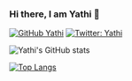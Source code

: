 ### Hi there, I am Yathi 👋

[![GitHub Yathi](https://img.shields.io/github/followers/Yathi?style=social)](https://github.com/Yathi)
[![Twitter: Yathi](https://img.shields.io/twitter/follow/ihtay?style=social)](https://twitter.com/ihtay)

![Yathi's GitHub stats](https://github-readme-stats-six-gamma-15.vercel.app/api?username=yathi&count_private=true&show_icons=true&theme=gruvbox)

[![Top Langs](https://github-readme-stats-six-gamma-15.vercel.app/api/top-langs/?username=yathi&layout=compact&hide=html)](https://github.com/anuraghazra/github-readme-stats)




<!--
**Yathi/Yathi** is a ✨ _special_ ✨ repository because its `README.md` (this file) appears on your GitHub profile.

Here are some ideas to get you started:

- 🔭 I’m currently working on ...
- 🌱 I’m currently learning ...
- 👯 I’m looking to collaborate on ...
- 🤔 I’m looking for help with ...
- 💬 Ask me about ...
- 📫 How to reach me: ...
- 😄 Pronouns: ...
- ⚡ Fun fact: ...
-->
